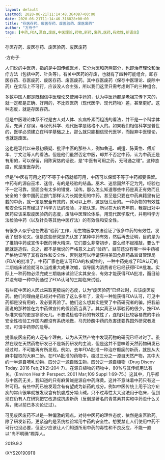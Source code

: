 ```yaml
---
layout: default
Lastmod: 2020-06-21T11:14:48.364087+00:00
date: 2020-06-21T11:14:46.316828+00:00
title: "存医存药、废医存药、废医验药、废医废药"
author: "方舟子"
tags: [中药,FDA,源自,废医,中医理论,药物,新药,废药,医药,有效性,新语丝]
---
```


存医存药、废医存药、废医验药、废医废药

·方舟子·

人们说的中医药，指的是中国传统医术，它分为医和药两部分，也即治疗理论和治疗方法（包括中药、针灸等）。有关中医药的存废，也就有了四种可能组合，即存医存药、存医废药、废医存药、废医废药。其中存医废药（保存中医理论、废除中药）在实际上不可行，应该没人会主张，所以我们这里只需考虑剩下的三种组合。

多数中国人都是既相信中医理论又使用中药的，认为中医药都是老祖宗传下来的，就一定都是正确、好用的，不比西医药（现代医学、现代药物）差，甚至更好。这种态度，就是存医存药。

但是中医理论体系不过是古人对人体、疾病朴素而粗浅的看法，并不是一个科学体系，充满了缪误，与现代科学、现代医学是格格不入的。如果我们相信科学是普世的，医学必须建立在科学基础之上，那么就只能相信现代医学，而抛弃中医理论，也就是废医。

这也是现代以来最初质疑、批评中医的那些人，例如鲁迅、胡适、陈寅恪、傅斯年、丁文江等人的看法。但是他们虽然否定中医，却并不否定中药，认为中药还是有用的，可以保留，用陈寅恪的话说，是“中医有可用之药，无可通之理”。这种态度，就是废医存药。

但是“中医有可用之药”不等于中药就都可用，中药可以保留不等于中药都要保留。中药有的源自巫术、迷信，有的是经验的结晶。巫术、迷信固然不足为凭，经验也不一定可靠，里面会有太多的错觉、误传。那么怎么知道哪些中药是真正有效而且安全的？像中国药监部门那样认为长期使用的中药，甚至是只要在中药典籍里有记载的中药，就一定是安全有效的，就可以上市，这是很荒唐的。一种药物的有效性和安全性只有经过了科学方法的检验，才能认定。所以在大约15年前，我提出对中医药应该采取废医验药的态度，废除中医理论体系，用现代医学取代，并用科学方法检验中药（以及针灸等其他中医疗法）的有效性和安全性。

有很多人似乎也在做着“验药”工作，用生物医学方法验证了很多中药的有效性，发表了很多论文。但是这些研究是先认定了某种中药有效，然后再去证明，目的是为了推销中药或宣传中医的博大精深。它们要么非常初步，要么经不起推敲，要么干脆就是造假，总之，都不是我说的严格意义上的“验药”。目前还没有哪一种中药被严格地证明了其有效性和安全性，否则就可以申请获得美国食品药品监督管理局(FDA)的批准了。中药厂家也是认可FDA的权威性的，一种中药完成了FDA认可的二期临床试验就可以当成重大成果吹嘘，误导国内消费者它已经获得FDA批准。实际上一种药物必须完成三期临床试验证实其安全、有效才能获得FDA批准，而目前并没有哪一种中药通过了FDA认可的三期临床试验。

有些反中医的人因此采取更极端的态度，认为“废医验药”已经过时，应该废医废药。他们的理由是已经对中药验了这么多年了，没有一种能获得FDA认可，可见中药都是没有用的，没必要再验了。他们这么想其实是受了中药研究者的骗，把我前面说的那种旨在为中药做宣传的假验药当真了。其实真正从事验药的很少，按FDA标准来验的更是寥寥无几。不要说检验中药的有效性了，连相对比较容易做的中药安全性检验工作国内都没有系统地做，马兜铃酸中药的危害还要靠国外研究者发现，可谓中药界的耻辱。

提倡废医废药的人还有个理由，认为从天然产物中发现药物的研究已经过时了。虽然在现在天然药物研发已不是新药研发的主流，但是这并不意味着天然药物研发已经过时，不可能再有所发现。例如，去年FDA批准一种治疗癫痫的新药，就是从大麻中提取的大麻二酚。在FDA批准的药物中，超过三分之一源自天然产物，其中大约一半源自哺乳动物，四分之一源自微生物，四分之一源自植物（Drug Discov Today. 2016 Feb;21(2):204-7）。在源自植物的药物中，80%与其传统用法有关。（Environ Health Perspect. 2001 Mar;109 Suppl 1:69-75.）这其中，几乎都与中医药无关，我知道的只有麻黄碱是源自中药麻黄。这并不意味着中药只有这一种可用。有些中药已被发现含有有望成为新药的成分。例如中医传统上用于治疗疟疾的常山很早就被发现含有抗虐成分常山碱，只不过毒性太大没法用于临床，但到现在仍有人在研究把它改造成抗虐新药（反倒是著名的青蒿素其实和中药没什么关系，我以前已多次论证过）。

可见废医废药不过是一种偏激的观点。对待中医药的理性态度，依然是废医验药。除了研发新药，更紧迫的是系统检验常用中药的安全性。想要禁止人们使用中药不可行也没必要，但至少应该让人们知道所用中药的毒性和不良反应，不能一直以“尚不明确”糊弄人。

2019.9.2

(XYS20190911)


